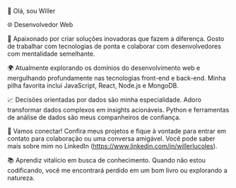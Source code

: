 👋 Olá, sou Willer

🌐 Desenvolvedor Web

🚀 Apaixonado por criar soluções inovadoras que fazem a diferença. Gosto de trabalhar com tecnologias de ponta e colaborar com desenvolvedores com mentalidade semelhante.

🌍 Atualmente explorando os domínios do desenvolvimento web e mergulhando profundamente nas tecnologias front-end e back-end. Minha pilha favorita inclui JavaScript, React, Node.js e MongoDB.

📈 Decisões orientadas por dados são minha especialidade. Adoro transformar dados complexos em insights acionáveis. Python e ferramentas de análise de dados são meus companheiros de confiança.

🔗 Vamos conectar! Confira meus projetos e fique à vontade para entrar em contato para colaboração ou uma conversa amigável. Você pode saber mais sobre mim no LinkedIn (https://www.linkedin.com/in/willerlucoles).

📚 Aprendiz vitalício em busca de conhecimento. Quando não estou codificando, você me encontrará perdido em um bom livro ou explorando a natureza.

